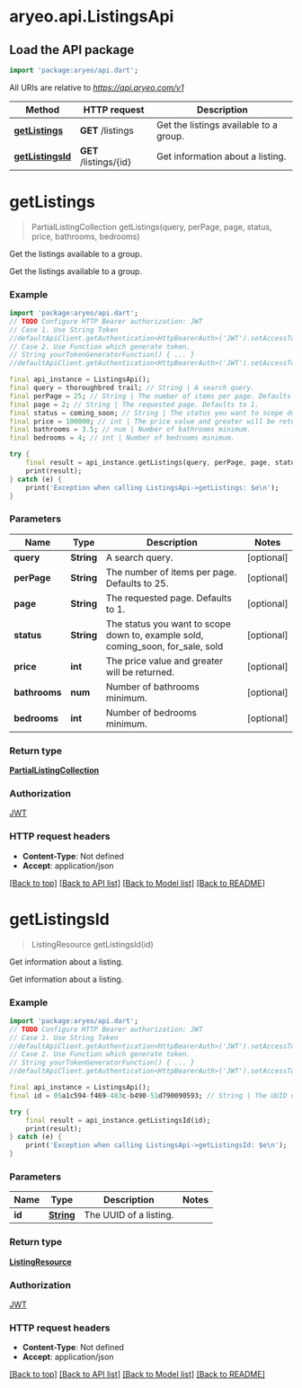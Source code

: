 # aryeo.api.ListingsApi

## Load the API package
```dart
import 'package:aryeo/api.dart';
```

All URIs are relative to *https://api.aryeo.com/v1*

Method | HTTP request | Description
------------- | ------------- | -------------
[**getListings**](ListingsApi.md#getlistings) | **GET** /listings | Get the listings available to a group.
[**getListingsId**](ListingsApi.md#getlistingsid) | **GET** /listings/{id} | Get information about a listing.


# **getListings**
> PartialListingCollection getListings(query, perPage, page, status, price, bathrooms, bedrooms)

Get the listings available to a group.

Get the listings available to a group.

### Example 
```dart
import 'package:aryeo/api.dart';
// TODO Configure HTTP Bearer authorization: JWT
// Case 1. Use String Token
//defaultApiClient.getAuthentication<HttpBearerAuth>('JWT').setAccessToken('YOUR_ACCESS_TOKEN');
// Case 2. Use Function which generate token.
// String yourTokenGeneratorFunction() { ... }
//defaultApiClient.getAuthentication<HttpBearerAuth>('JWT').setAccessToken(yourTokenGeneratorFunction);

final api_instance = ListingsApi();
final query = thoroughbred trail; // String | A search query.
final perPage = 25; // String | The number of items per page. Defaults to 25.
final page = 2; // String | The requested page. Defaults to 1.
final status = coming_soon; // String | The status you want to scope down to, example sold,  coming_soon,  for_sale, sold
final price = 100000; // int | The price value and greater will be returned.
final bathrooms = 3.5; // num | Number of bathrooms minimum.
final bedrooms = 4; // int | Number of bedrooms minimum.

try { 
    final result = api_instance.getListings(query, perPage, page, status, price, bathrooms, bedrooms);
    print(result);
} catch (e) {
    print('Exception when calling ListingsApi->getListings: $e\n');
}
```

### Parameters

Name | Type | Description  | Notes
------------- | ------------- | ------------- | -------------
 **query** | **String**| A search query. | [optional] 
 **perPage** | **String**| The number of items per page. Defaults to 25. | [optional] 
 **page** | **String**| The requested page. Defaults to 1. | [optional] 
 **status** | **String**| The status you want to scope down to, example sold,  coming_soon,  for_sale, sold | [optional] 
 **price** | **int**| The price value and greater will be returned. | [optional] 
 **bathrooms** | **num**| Number of bathrooms minimum. | [optional] 
 **bedrooms** | **int**| Number of bedrooms minimum. | [optional] 

### Return type

[**PartialListingCollection**](PartialListingCollection.md)

### Authorization

[JWT](../README.md#JWT)

### HTTP request headers

 - **Content-Type**: Not defined
 - **Accept**: application/json

[[Back to top]](#) [[Back to API list]](../README.md#documentation-for-api-endpoints) [[Back to Model list]](../README.md#documentation-for-models) [[Back to README]](../README.md)

# **getListingsId**
> ListingResource getListingsId(id)

Get information about a listing.

Get information about a listing.

### Example 
```dart
import 'package:aryeo/api.dart';
// TODO Configure HTTP Bearer authorization: JWT
// Case 1. Use String Token
//defaultApiClient.getAuthentication<HttpBearerAuth>('JWT').setAccessToken('YOUR_ACCESS_TOKEN');
// Case 2. Use Function which generate token.
// String yourTokenGeneratorFunction() { ... }
//defaultApiClient.getAuthentication<HttpBearerAuth>('JWT').setAccessToken(yourTokenGeneratorFunction);

final api_instance = ListingsApi();
final id = 05a1c594-f469-483c-b490-51d790090593; // String | The UUID of a listing.

try { 
    final result = api_instance.getListingsId(id);
    print(result);
} catch (e) {
    print('Exception when calling ListingsApi->getListingsId: $e\n');
}
```

### Parameters

Name | Type | Description  | Notes
------------- | ------------- | ------------- | -------------
 **id** | [**String**](.md)| The UUID of a listing. | 

### Return type

[**ListingResource**](ListingResource.md)

### Authorization

[JWT](../README.md#JWT)

### HTTP request headers

 - **Content-Type**: Not defined
 - **Accept**: application/json

[[Back to top]](#) [[Back to API list]](../README.md#documentation-for-api-endpoints) [[Back to Model list]](../README.md#documentation-for-models) [[Back to README]](../README.md)

